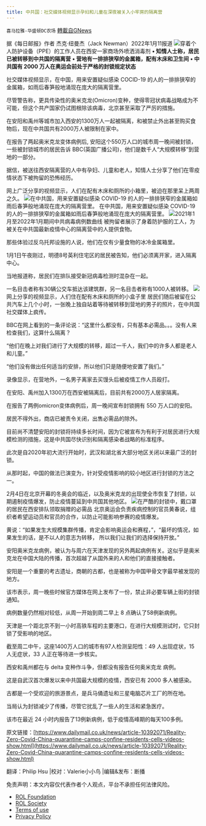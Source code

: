 ```yaml
---
title: 中共国：社交媒体视频显示孕妇和儿童在深夜被关入小牢房的隔离营
---
```

`喜马拉雅-华盛顿DC农场` [轉載自GNews](https://gnews.org/zh-hans/1855965/)

据《每日邮报》作者 杰克·纽曼杰（Jack Newman）2022年1月11报道
![](https://assets.gnews.org/wp-content/uploads/2022/01/image002-5.png)穿着个人防护设备（PPE）的工作人员在西安一家商场外喷洒消毒剂
**• 知情人士称，居民已被转移到中共国的隔离营**
**• 营地有一排排狭窄的金属箱，配有木床和卫生间**
**• 中共国有 2000 万人在奥运会前处于严格的封锁规定状态**

社交媒体视频显示，在中国，用来安置疑似感染 COCID-19 的人的一排排狭窄的金属箱，如雨后春笋般地涌现在庞大的隔离营里。

尽管警告称，更具传染性的奥米克龙(Omicron)变种，使得零冠状病毒战略成为不可能，但这个共产国家仍试图根除该病毒，北京甚至采取了严厉的措施。

在安阳和禹州等城市加入西安的1300万人一起被隔离，和被禁止外出甚至购买食物后，现在中共国共有2000万人被限制在家中。

在报告了两起奥米克龙变体病例后, 安阳这个550万人口的城市周一晚间被封锁，一些被封锁城市的居民告诉 BBC(英国广播公司)，他们是数千人“大规模转移”到营地的一部分。

据信，被送往西安隔离营的人中有孕妇、儿童和老人，知情人士分享了他们在零疫情状态下被拘留的恐怖经历。

网上广泛分享的视频显示，人们在配有木床和厕所的小箱里，被迫在那里呆上两周之久。
![](https://assets.gnews.org/wp-content/uploads/2022/01/a1.png)在中共国，用来安置疑似感染 COVID-19 的人的一排排狭窄的金属箱如雨后春笋般地涌现在庞大的隔离营里。
在中共国，用来安置疑似感染 COVID-19 的人的一排排狭窄的金属箱如雨后春笋般地涌现在庞大的隔离营里。
![](https://assets.gnews.org/wp-content/uploads/2022/01/image006.png)2021年1月至2022年1月期间中共病毒病例数曲线
被拘留者展示了身着防护服的工人，为被关在中共国最新疫情中心的隔离营中的人提供食物。

那些体验过反乌托邦设施的人说，他们在仅有少量食物的冰冷金属箱里。

1月1日午夜刚过，明德8号英利住宅区的居民被告知，他们必须离开家，进入隔离中心。

当地报道称，居民们在排队接受新冠病毒检测时混杂在一起。

一名目击者称有30辆公交车抵达该建筑群，另一名目击者称有1000人被转移。
![](https://assets.gnews.org/wp-content/uploads/2022/01/a2.png)网上分享的视频显示，人们住在配有木床和厕所的小盒子里
居民们随后被留在公共汽车上几个小时，一张晚上独自站着等待被转移到营地的男子的照片，在中共国社交媒体上疯传。

BBC在网上看到的一条评论说：“这里什么都没有，只有基本必需品。。。没有人来检查我们，这算什么隔离？

“他们在晚上对我们进行了大规模的转移，超过一千人，我们中的许多人都是老人和儿童。”

“他们没有做出任何适当的安排，所以他们只是随便地安置了我们。”

录像显示，在营地外，一名男子离家去买馒头后被疫情工作人员殴打。

在安阳、禹州加入1300万在西安被隔离后，目前共有2000万人居家隔离。

在报告了两例omicron变体病例后，周一晚间宣布封锁拥有 550 万人口的安阳。

居民不得外出，商店已被责令关闭，出售必需品的除外。

目前尚不清楚安阳的封锁将持续多长时间，因为它被宣布为有利于对居民进行大规模检测的措施，这是中共国尽快识别和隔离感染者战略的标准程序。

此次是自2020年初大流行开始时，武汉和湖北省大部分地区关闭以来最广泛的封锁。

从那时起，中国的做法已演变为，针对受疫情影响的较小地区进行封锁的方法之一。

2月4日在北京开幕的冬奥会的临近，以及奥米克龙的出现使全市恢复了封锁，以期遏制疫情爆发，防止疫情蔓延到中共国其他地区。
![](https://assets.gnews.org/wp-content/uploads/2022/01/image010.jpg)在严酷的封锁中，戴口罩的居民在西安排队领取捐赠的必需品
北京奥运会负责疾病控制的官员黄春说，组织者希望运动员和官员的合作，以防止可能影响参赛的疫情爆发。

黄说：“如果发生大规模集群传播，肯定会影响奥运会和赛程，”，“最坏的情况，如果发生的话，是不以人的意志为转移， 所以我们让我们的选择保持开放。”

安阳奥米克龙病例，被认为与周六在天津发现的另外两起病例有关。这似乎是奥米克龙在中国大陆的传播，首次超越了从国外来的人和他们的直接接触者。

安阳是一个重要的考古遗址，商朝的古都，也是被称为中国甲骨文字最早被发现的地方。

该市表示，周一晚些时候官方媒体在网上发布了一份，禁止非必要车辆上街的封锁通知。

病例数量仍然相对较低，从周一开始到周二早上 8 点确认了58例新病例。

天津是一个距北京不到一小时高铁车程的主要港口，在进行大规模测试时，它只封锁了受影响的地区。

截至周二中午，这座1400万人口的城市有97人检测呈阳性：49 人出现症状，15 人无症状，33 人正在等待进一步核实。

西安和禹州都在与 delta 变种作斗争，但都没有报告任何奥米克龙 病例。

这是自武汉首次爆发以来中共国最大规模的疫情，西安已有 2000 多人被感染。

古都是一个受欢迎的旅游景点，是兵马俑遗址和三星电脑芯片工厂的所在地。

当局认为封锁减少了传播，尽管它扰乱了一些人的生活和紧急医疗。

该市在最近 24 小时内报告了13例新病例，低于疫情高峰期的每天100多例。

原文链接：[https://www.dailymail.co.uk/news/article-10392071/Reality-Zero-Covid-China-quarantine-camps-confine-residents-cells-videos-show.html](https://www.dailymail.co.uk/news/article-10392071/Reality-Zero-Covid-China-quarantine-camps-confine-residents-cells-videos-show.html)

翻译：Philip Hsu |校对：Valerie小小鸟  |编辑&发布：断播

 

免责声明：本文内容仅代表作者个人观点，平台不承担任何法律风险。

- [ROL Foundation](https://rolfoundation.org/)
- [ROL Society](https://rolsociety.org/)
- [Terms of use](https://gnews.org/terms-of-use-3/)
- [Privacy Policy](https://gnews.org/privacy-policy/)
